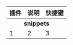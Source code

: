 
<table>
  <thead>
      <tr><th style="text-align:center;">插件</th><th style="text-align:center;">说明</th><th style="text-align:center;">快捷键</th></tr>
  </thead>
  <tbody>
    <tr style="text-align:center;font-weight: bolder;"><td colspan="3">snippets</td></tr>
    <tr>
        <td>1</td><td>2</td><td>3</td>
    </tr>
  </tbody>
</table>

